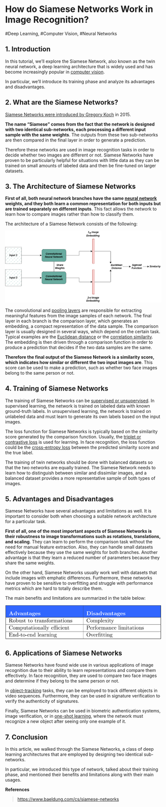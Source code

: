# How do Siamese Networks Work in Image Recognition?

#Deep Learning, #Computer Vision, #Neural Networks

## 1. Introduction

In this tutorial, we’ll explore the Siamese Network, also known as the twin neural network, a deep learning architecture that is widely used and has become increasingly popular in [computer vision](https://www.baeldung.com/cs/computer-vision-image-processing-differences).

In particular, we’ll introduce its training phase and analyze its advantages and disadvantages.

## 2. What are the Siamese Networks?

[Siamese Networks were introduced by Gregory Koch](https://www.cs.cmu.edu/~rsalakhu/papers/oneshot1.pdf) in 2015.

**The name “Siamese” comes from the fact that the network is designed with two identical sub-networks, each processing a different input sample with the same weights**. The outputs from these two sub-networks are then compared in the final layer in order to generate a prediction.

Therefore these networks are used in image recognition tasks in order to decide whether two images are different or not. Siamese Networks have proven to be particularly helpful for situations with little data as they can be trained on small amounts of labeled data and then be fine-tuned on larger datasets.

## 3. The Architecture of Siamese Networks

**First of all, both neural network branches have the same [neural network](https://www.baeldung.com/cs/ai-convolutional-neural-networks) weights, and they both learn a common representation for both inputs but are trained separately on different inputs**. This fact allows the network to learn how to compare images rather than how to classify them.

The architecture of a Siamese Network consists of the following:

<img src="How%20do%20Siamese%20Networks%20Work%20in%20Image%20Recognition.assets/siamese.webp" alt="siamese" style="zoom: 67%;" />

The convolutional and [pooling layers](https://www.baeldung.com/cs/neural-networks-pooling-layers) are responsible for extracting meaningful features from the image samples of each network. The final layer in each branch is the comparison layer, which generates an embedding, a compact representation of the data sample. The comparison layer is usually designed in several ways, which depend on the certain task. Typical examples are the [Euclidean distance](https://www.baeldung.com/cs/euclidean-distance-vs-cosine-similarity) or the [correlation similarity](https://www.baeldung.com/cs/correlation-coefficient). The embedding is then driven through a comparison function in order to produce a prediction that decides if the two data samples are the same.

**Therefore the final output of the Siamese Network is a similarity score, which indicates how similar or different the two input images are**. This score can be used to make a prediction, such as whether two face images belong to the same person or not.

## 4. Training of Siamese Networks

The training of Siamese Networks can be [supervised or unsupervised](https://www.baeldung.com/cs/machine-learning-intro). In supervised learning, the network is trained on labeled data with known ground-truth labels. In unsupervised learning, the network is trained on unlabeled data and must learn to generate its own labels based on the input images.

The loss function for Siamese Networks is typically based on the similarity score generated by the comparison function. Usually, the [triplet or contrastive loss](https://www.baeldung.com/cs/contrastive-learning) is used for learning. In face recognition, the loss function could be the [cross-entropy loss](https://www.baeldung.com/cs/cross-entropy) between the predicted similarity score and the true label.

The training of twin networks should be done with balanced datasets so that the two networks are equally trained. The Siamese Network needs to learn how to distinguish between similar and dissimilar images, and a balanced dataset provides a more representative sample of both types of images.

## 5. Advantages and Disadvantages

Siamese Networks have several advantages and limitations as well. It is important to consider both when choosing a suitable network architecture for a particular task.

**First of all, one of the most important aspects of Siamese Networks is their robustness to image transformations such as rotations, translations, and scaling**. They can learn to perform the comparison task without the need for manual feature extraction. Also, they can handle small datasets effectively because they use the same weights for both branches. Another advantage is that they learn a reduced number of parameters because they share the same weights.

On the other hand, Siamese Networks usually work well with datasets that include images with emphatic differences. Furthermore, these networks have proven to be sensitive to overfitting and struggle with performance metrics which are hard to totally describe them.

The main benefits and limitations are summarized in the table below:

![quicklatex.com-f97f325f0493c5e312c25eddd3c66c14_l3](How%20do%20Siamese%20Networks%20Work%20in%20Image%20Recognition.assets/quicklatex.com-f97f325f0493c5e312c25eddd3c66c14_l3.svg)

## 6. Applications of Siamese Networks

Siamese Networks have found wide use in various applications of image recognition due to their ability to learn representations and compare them effectively. In face recognition, they are used to compare two face images and determine if they belong to the same person or not.

In [object-tracking](https://www.baeldung.com/cs/object-recognition-tasks-differences) tasks, they can be employed to track different objects in video sequences. Furthermore, they can be used in signature verification to verify the authenticity of signatures.

Finally, Siamese Networks can be used in biometric authentication systems, image verification, or in [one-shot learning](https://en.wikipedia.org/wiki/One-shot_learning), where the network must recognize a new object after seeing only one example of it.

## 7. Conclusion

In this article, we walked through the Siamese Networks, a class of deep learning architectures that are employed by designing two identical sub-networks.

In particular, we introduced this type of network, talked about their training phase, and mentioned their benefits and limitations along with their main usages.

**References**

> https://www.baeldung.com/cs/siamese-networks